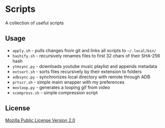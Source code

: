 # Scripts
A collection of useful scripts

## Usage
- `apply.sh` - pulls changes from git and links all scripts to `~/.local/bin/`
- `hashify.sh` - recursively renames files to first 32 chars of their SHA-256 hash
- `ytmsync.py` - downloads youtube music playlist and appends metadata
- `extsort.sh` - sorts files recursively by their extension to folders
- `adbsync.py` - synchronizes local directory with remote through ADB
- `prtscr.sh` - simple maim wrapper with my preferences
- `movloop.py` - generates a looping gif from video
- `scompress.sh` - simple compression script

## License
[Mozilla Public License Version 2.0](https://github.com/TheAirBlow/Scripts/blob/main/LICENCE)
